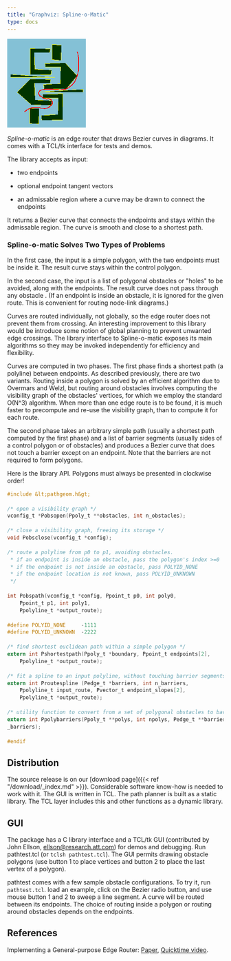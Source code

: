 ```yaml
---
title: "Graphviz: Spline-o-Matic"
type: docs
---
```

<IMG SRC="/Misc/spline-o-matic/splino.gif" WIDTH="183" HEIGHT="206">
    
_Spline-o-matic_ is an edge router that
draws Bezier curves in diagrams. It comes with a
TCL/tk interface for tests and demos.

The library accepts as input:
*   two endpoints

*   optional endpoint tangent vectors
*   an admissable region where a curve may be drawn to connect the endpoints

It returns a Bezier curve that connects the endpoints 
and stays within the admissable region.  The curve is
smooth and close to a shortest path.  

### Spline-o-matic Solves Two Types of Problems

In the first case, the input is a simple polygon,
with the two endpoints must be inside it.
The result curve stays within the control polygon.

In the second case, the input is a list of polygonal
obstacles or "holes" to be avoided, along with the
endpoints.  The result curve does not pass through
any obstacle .  (If an endpoint is inside an obstacle,
it is ignored for the given route.  This is convenient
for routing node-link diagrams.)

Curves are routed individually, not globally, so the
edge router does not prevent them from crossing.
An interesting improvement to this library would be
introduce some notion of global planning to prevent
unwanted edge crossings.
The library interface to Spline-o-matic exposes its
main algorithms so they may be invoked independently
for efficiency and flexibility.

Curves are computed in two phases.  The first phase finds
a shortest path (a polyline) between endpoints.  As described
previously, there are two variants. Routing inside a polygon is
solved by an efficient algorithm due to Overmars and Welzl,
but routing around obstacles involves computing the visibility
graph of the obstacles' vertices, for which we employ the
standard O(N^3) algorithm.  When more than one edge route is to
be found, it is much faster to precompute and re-use the
visibility graph, than to compute it for each route.

The second phase takes an arbitrary simple path (usually a shortest
path computed by the first phase) and a list of barrier segments
(usually sides of a control polygon or of obstacles) and produces
a Bezier curve that does not touch a barrier except on an endpoint.
Note that the barriers are not required to form polygons.

Here is the library API.  Polygons must always be presented
in clockwise order!

```c
#include &lt;pathgeom.h&gt;

/* open a visibility graph */
vconfig_t *Pobsopen(Ppoly_t **obstacles, int n_obstacles);

/* close a visibility graph, freeing its storage */
void Pobsclose(vconfig_t *config);

/* route a polyline from p0 to p1, avoiding obstacles.
 * if an endpoint is inside an obstacle, pass the polygon's index >=0
 * if the endpoint is not inside an obstacle, pass POLYID_NONE
 * if the endpoint location is not known, pass POLYID_UNKNOWN
 */

int Pobspath(vconfig_t *config, Ppoint_t p0, int poly0,
	Ppoint_t p1, int poly1, 
	Ppolyline_t *output_route);

#define POLYID_NONE		-1111
#define POLYID_UNKNOWN	-2222

/* find shortest euclidean path within a simple polygon */
extern int Pshortestpath(Ppoly_t *boundary, Ppoint_t endpoints[2],
    Ppolyline_t *output_route);

/* fit a spline to an input polyline, without touching barrier segments */
extern int Proutespline (Pedge_t *barriers, int n_barriers,
    Ppolyline_t input_route, Pvector_t endpoint_slopes[2],
    Ppolyline_t *output_route);

/* utility function to convert from a set of polygonal obstacles to barriers */
extern int Ppolybarriers(Ppoly_t **polys, int npolys, Pedge_t **barriers, int *n
_barriers);

#endif
```

## Distribution

The source release is on our [download page]({{< ref "/download/_index.md" >}}).
Considerable software know-how is needed to work with it.
The GUI is written in TCL.  The path planner is built as a static library. 
The TCL layer includes this and other functions as a dynamic library.

## GUI
The package has a C library interface and a TCL/tk GUI (contributed
by John Ellson, ellson@research.att.com) for demos and debugging.
Run pathtest.tcl (or `tclsh pathtest.tcl`).  The GUI permits drawing
obstacle polygons (use button 1 to place vertices and button 2 to
place the last vertex of a polygon).

pathtest comes with a few
sample obstacle configurations.
To try it, run `pathtest.tcl`.
load an example, click on the Bezier radio button,
and use mouse button 1 and 2 to sweep a line segment.
A curve will be routed between its endpoints.
The choice of routing inside a polygon or routing around
obstacles depends on the endpoints.

## References

Implementing a General-purpose Edge Router:
[Paper](http://www.research.att.com/areas/visualization/papers_videos/abstracts/1998dgkn.html),
[Quicktime
video](http://www.research.att.com/areas/visualization/papers_videos/videos/pathrouter.mpg).
